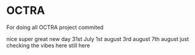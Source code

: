 # OCTRA
For doing all OCTRA project
commited

nice
super
great
new day
31st July
1st august
3rd august
7th august
just checking the vibes here
still here
